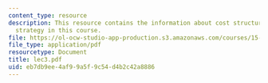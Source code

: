 ```yaml
---
content_type: resource
description: This resource contains the information about cost structure and competitive
  strategy in this course.
file: https://ol-ocw-studio-app-production.s3.amazonaws.com/courses/15-963-management-accounting-and-control-spring-2007/eb7db9ee4af99a5f9c54d4b2c42a8886_lec3.pdf
file_type: application/pdf
resourcetype: Document
title: lec3.pdf
uid: eb7db9ee-4af9-9a5f-9c54-d4b2c42a8886
---
```

